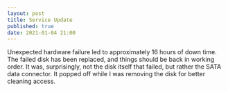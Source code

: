 ```yaml
---
layout: post
title: Service Update
published: true
date: 2021-01-04 21:00
---
```

Unexpected hardware failure led to approximately 16 hours of down time.
The failed disk has been replaced, and things should be back in working order.
It was, surprisingly, not the disk itself that failed, but rather the SATA data connector.
It popped off while I was removing the disk for better cleaning access.
